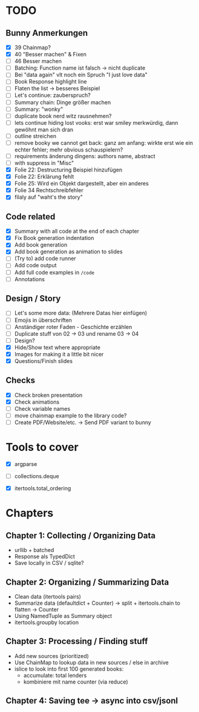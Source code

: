 # TODO

## Bunny Anmerkungen

- [x] 39 Chainmap?
- [x] 40 "Besser machen" & Fixen
- [ ] 46 Besser machen
- [ ] Batching: Function name ist falsch -> nicht duplicate
- [ ] Bei "data again" vlt noch ein Spruch "I just love data"
- [ ] Book Response highlight line
- [ ] Flaten the list -> besseres Beispiel
- [ ] Let's continue: zauberspruch?
- [ ] Summary chain: Dinge größer machen
- [ ] Summary: "wonky"
- [ ] duplicate book nerd witz rausnehmen?
- [ ] lets continue hiding lost vooks: erst war smiley merkwürdig, dann gewöhnt man sich dran
- [ ] outline streichen
- [ ] remove booky we cannot get back: ganz am anfang: wirkte erst wie ein echter fehler; mehr obvious schauspielern?
- [ ] requirements änderung dingens: authors name, abstract 
- [ ] with suppress in "Misc"
- [x] Folie 22: Destructuring Beispiel hinzufügen
- [x] Folie 22: Erklärung fehlt
- [x] Folie 25: Wird ein Objekt dargestellt, aber ein anderes
- [x] Folie 34 Rechtschreibfehler
- [x] filaly auf "waht's the story"

## Code related

- [x] Summary with all code at the end of each chapter
- [x] Fix Book generation indentation
- [x] Add book generation
- [x] Add book generation as animation to slides
- [ ] (Try to) add code runner
- [ ] Add code output
- [ ] Add full code examples in `/code`
- [ ] Annotations

## Design / Story
- [ ] Let's some more data: (Mehrere Datas hier einfügen)
- [ ] Emojis in überschriften
- [ ] Anständiger roter Faden - Geschichte erzählen
- [ ] Duplicate stuff von 02 -> 03 und rename 03 -> 04
- [ ] Design?
- [x] Hide/Show text where appropriate
- [x] Images for making it a little bit nicer
- [x] Questions/Finish slides

## Checks
- [x] Check broken presentation
- [x] Check animations
- [ ] Check variable names
- [ ] move chainmap example to the library code?
- [ ] Create PDF/Website/etc. -> Send PDF variant to bunny

# Tools to cover
- [x] argparse
- [ ] collections.deque
- [x] itertools.total_ordering


# Chapters

## Chapter 1: Collecting / Organizing Data
- urllib + batched
- Response als TypedDict
- Save locally in CSV / sqlite?

## Chapter 2: Organizing / Summarizing Data
- Clean data (itertools pairs)
- Summarize data (defaultdict + Counter)
    -> split + itertools.chain to flatten
    -> Counter
- Using NamedTuple as Summary object
- itertools.groupby location

## Chapter 3: Processing / Finding stuff
- Add new sources (prioritized)
- Use ChainMap to lookup data in new sources / else in archive
- islice to look into first 100 generated books:
    - accumulate: total lenders
    - kombiniere mit name counter (via reduce)

## Chapter 4: Saving tee -> async into csv/jsonl


